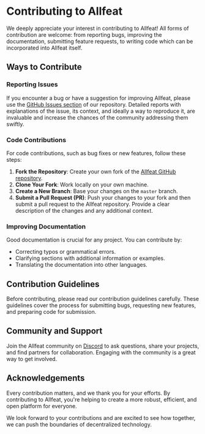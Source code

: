 # Contributing to Allfeat

We deeply appreciate your interest in contributing to Allfeat! All forms of contribution are welcome: from reporting bugs, improving the documentation, submitting feature requests, to writing code which can be incorporated into Allfeat itself.

## Ways to Contribute

### Reporting Issues

If you encounter a bug or have a suggestion for improving Allfeat, please use the [GitHub Issues section](https://github.com/Allfeat/docs/issues) of our repository. Detailed reports with explanations of the issue, its context, and ideally a way to reproduce it, are invaluable and increase the chances of the community addressing them swiftly.

### Code Contributions

For code contributions, such as bug fixes or new features, follow these steps:

1. **Fork the Repository**: Create your own fork of the [Allfeat GitHub repository](https://github.com/Allfeat/docs/).
2. **Clone Your Fork**: Work locally on your own machine.
3. **Create a New Branch**: Base your changes on the `master` branch.
4. **Submit a Pull Request (PR)**: Push your changes to your fork and then submit a pull request to the Allfeat repository. Provide a clear description of the changes and any additional context.

### Improving Documentation

Good documentation is crucial for any project. You can contribute by:

-   Correcting typos or grammatical errors.
-   Clarifying sections with additional information or examples.
-   Translating the documentation into other languages.

## Contribution Guidelines

Before contributing, please read our contribution guidelines carefully. These guidelines cover the process for submitting bugs, requesting new features, and preparing code for submission.

## Community and Support

Join the Allfeat community on [Discord](https://discord.allfeat.com) to ask questions, share your projects, and find partners for collaboration. Engaging with the community is a great way to get involved.

## Acknowledgements

Every contribution matters, and we thank you for your efforts. By contributing to Allfeat, you're helping to create a more robust, efficient, and open platform for everyone.

We look forward to your contributions and are excited to see how together, we can push the boundaries of decentralized technology.
